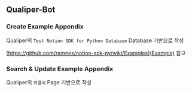Qualiper-Bot
---

### Create Example Appendix
Qualiper의 `Test Notion SDK for Python Database` Database 기반으로 작성

[https://github.com/ramnes/notion-sdk-py/wiki/Examples](Example) 참고

### Search & Update Example Appendix
Qualiper의 `위클리` Page 기반으로 작성
